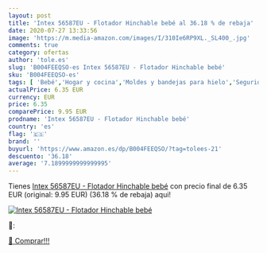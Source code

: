 ```yaml
---
layout: post
title: 'Intex 56587EU - Flotador Hinchable bebé al 36.18 % de rebaja'
date: 2020-07-27 13:33:56
image: 'https://m.media-amazon.com/images/I/310Ie6RP9XL._SL400_.jpg'
comments: true
category: ofertas
author: 'tole.es'
slug: 'B004FEEQSO-es Intex 56587EU - Flotador Hinchable bebé'
sku: 'B004FEEQSO-es'
tags: [ 'Bebé','Hogar y cocina','Moldes y bandejas para hielo','Seguridad','Utensilios de bar','Utensilios de cocina','Vigilabebés','bebé', ]
actualPrice: 6.35 EUR
currency: EUR
price: 6.35
comparePrice: 9.95 EUR
prodname: 'Intex 56587EU - Flotador Hinchable bebé'
country: 'es'
flag: '🇪🇸'
brand: ''
buyurl: 'https://www.amazon.es/dp/B004FEEQSO/?tag=tolees-21'
descuento: '36.18'
average: '7.1899999999999995'
---
```


Tienes [Intex 56587EU - Flotador Hinchable bebé](https://www.amazon.es/dp/B004FEEQSO/?tag=tolees-21) con precio final de  6.35 EUR (original: 9.95 EUR) (36.18 %  de rebaja) aqui!

[![Intex 56587EU - Flotador Hinchable bebé](https://m.media-amazon.com/images/I/310Ie6RP9XL._SL400_.jpg)](https://www.amazon.es/dp/B004FEEQSO/?tag=tolees-21)

🔎:


[🛒 Comprar!!!](https://www.amazon.es/dp/B004FEEQSO/?tag=tolees-21)
